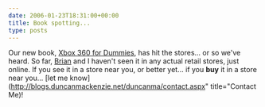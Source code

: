 ```yaml
---
date: 2006-01-23T18:31:00+00:00
title: Book spotting...
type: posts
---
```

Our new book, [Xbox 360 for Dummies](http://www.xbox4dummies.com), has hit the stores... or so we've heard. So far, [Brian](http://bufferoverrun.net) and I haven't seen it in any actual retail stores, just online. If you see it in a store near you, or better yet... if you **buy** it in a store near you... [let me know](http://blogs.duncanmackenzie.net/duncanma/contact.aspx" title="Contact Me)!
